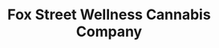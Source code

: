 ---
title: "Fox Street Wellness Cannabis Company"
url: /denver/fox-street-wellness-cannabis-company/
shop: Hanf
---